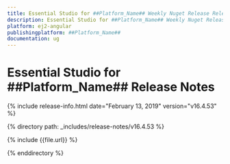 ```yaml
---
title: Essential Studio for ##Platform_Name## Weekly Nuget Release Release Notes  
description: Essential Studio for ##Platform_Name## Weekly Nuget Release Release Notes  
platform: ej2-angular
publishingplatform: ##Platform_Name##
documentation: ug
---
```


# Essential Studio for  ##Platform_Name##  Release Notes  

{% include release-info.html date="February 13, 2019"   version="v16.4.53"  %} 

{% directory path: _includes/release-notes/v16.4.53 %}

{% include {{file.url}} %}

{% enddirectory %}
